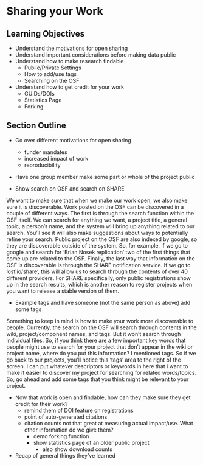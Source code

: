 # Sharing your Work


## Learning Objectives
* Understand the motivations for open sharing
* Understand important considerations before making data public
* Understand how to make research findable
	* Public/Private Settings
	* How to add/use tags
	* Searching on the OSF	
* Understand how to get credit for your work
	* GUIDs/DOIs
	* Statistics Page
	* Forking

## Section Outline
* Go over different motivations for open sharing
	* funder mandates
	* increased impact of work
	* reproducibility
* Have one group member make some part or whole of the project public




* Show search on OSF and search on SHARE

We want to make sure that when we make our work open, we also make sure it is discoverable. Work posted on the OSF can be discovered in a couple of different ways. The first is through the search function within the OSF itself. We can search for anything we want, a project title, a general topic, a person’s name, and the system will bring up anything related to our search. You’ll see it will also make suggestions about ways to potentially refine your search. Public project on the OSF are also indexed by google, so they are discoverable outside of the system. So, for example, if we go to google and search for ‘Brian Nosek replication’ two of the first things that come up are related to the OSF. Finally, the last way that information on the OSF is discoverable is through the SHARE notification service. If we go to ‘osf.io/share’, this will allow us to search through the contents of over 40 different providers. For SHARE specifically, only public registrations show up in the search results, which is another reason to register projects when you want to release a stable version of them.

* Example tags and have someone (not the same person as above) add some tags

Something to keep in mind is how to make your work more discoverable to people. Currently, the search on the OSF will search through contents in the wiki, project/component names, and tags. But it won’t search through individual files. So, if you think there are a few important key words that people might use to search for your project that don’t appear in the wiki or project name, where do you put this information? I mentioned tags. So if we go back to our projects, you’ll notice this ‘tags’ area to the right of the screen. I can put whatever descriptors or keywords in here that i want to make it easier to discover my project for searching for related words/topics. So, go ahead and add some tags that you think might be relevant to your project.


* Now that work is open and findable, how can they make sure they get credit for their work?
	* remind them of DOI feature on registrations
	* point of auto-generated citations
	* citation counts not that great at measuring actual impact/use. What other information do we give them?
		* demo forking function
		* show statistics page of an older public project
			* also show download counts
* Recap of general things they’ve learned
